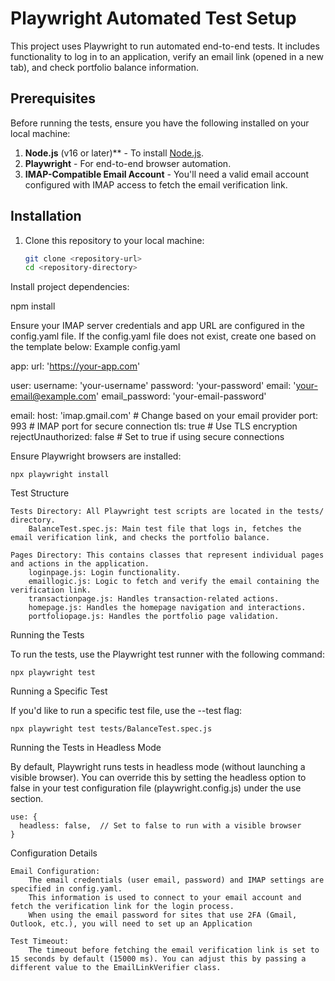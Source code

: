 # Playwright Automated Test Setup

This project uses Playwright to run automated end-to-end tests. It includes functionality to log in to an application, verify an email link (opened in a new tab), and check portfolio balance information.

## Prerequisites

Before running the tests, ensure you have the following installed on your local machine:

1. **Node.js** (v16 or later)** - To install [Node.js](https://nodejs.org/).
2. **Playwright** - For end-to-end browser automation.
3. **IMAP-Compatible Email Account** - You'll need a valid email account configured with IMAP access to fetch the email verification link.

## Installation

1. Clone this repository to your local machine:
   ```bash
   git clone <repository-url>
   cd <repository-directory>

Install project dependencies:

npm install

Ensure your IMAP server credentials and app URL are configured in the config.yaml file. If the config.yaml file does not exist, create one based on the template below:
Example config.yaml

app:
  url: 'https://your-app.com'

user:
  username: 'your-username'
  password: 'your-password'
  email: 'your-email@example.com'
  email_password: 'your-email-password'

email:
  host: 'imap.gmail.com'   # Change based on your email provider
  port: 993                # IMAP port for secure connection
  tls: true                # Use TLS encryption
  rejectUnauthorized: false # Set to true if using secure connections

Ensure Playwright browsers are installed:

    npx playwright install

Test Structure

    Tests Directory: All Playwright test scripts are located in the tests/ directory.
        BalanceTest.spec.js: Main test file that logs in, fetches the email verification link, and checks the portfolio balance.

    Pages Directory: This contains classes that represent individual pages and actions in the application.
        loginpage.js: Login functionality.
        emaillogic.js: Logic to fetch and verify the email containing the verification link.
        transactionpage.js: Handles transaction-related actions.
        homepage.js: Handles the homepage navigation and interactions.
        portfoliopage.js: Handles the portfolio page validation.

Running the Tests

To run the tests, use the Playwright test runner with the following command:

    npx playwright test

Running a Specific Test

If you'd like to run a specific test file, use the --test flag:

    npx playwright test tests/BalanceTest.spec.js

Running the Tests in Headless Mode

By default, Playwright runs tests in headless mode (without launching a visible browser). You can override this by setting the headless option to false in your test configuration file (playwright.config.js) under the use section.

    use: {
      headless: false,  // Set to false to run with a visible browser
    }

Configuration Details

    Email Configuration:
        The email credentials (user email, password) and IMAP settings are specified in config.yaml.
        This information is used to connect to your email account and fetch the verification link for the login process.
        When using the email password for sites that use 2FA (Gmail, Outlook, etc.), you will need to set up an Application 

    Test Timeout:
        The timeout before fetching the email verification link is set to 15 seconds by default (15000 ms). You can adjust this by passing a different value to the EmailLinkVerifier class.